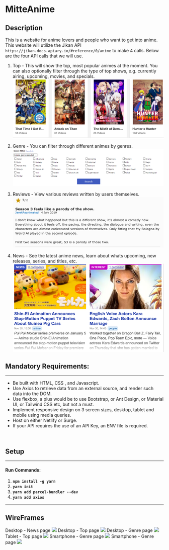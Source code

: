 # MitteAnime

## Description

 This is a website for anime lovers and people who want to get into anime. This website will utilize the Jikan API  `https://jikan.docs.apiary.io/#reference/0/anime` to make 4 calls. Below are the four API calls that we will use. 

1. Top - This will show the top, most popular animes at the moment. You can also optionally filter through the type of top shows, e.g. currently airing, upcoming, movies, and specials.
   ![New shows](img/animeimg.png)
2. Genre - You can filter through different animes by genres.
   ![Genre](img/Genre.png)

3. Reviews - View various reviews written by users themselves.
   ![reviews](img/reviews.png)

4. News - See the latest anime news, learn about whats upcoming, new releases, series, and titles, etc.
   ![news](img/news.png)
   

## Mandatory Requirements:

---

- Be built with HTML, CSS , and Javascript.
- Use Axios to retrieve data from an external source, and render such data into the DOM.
- Use flexbox, a plus would be to use Bootstrap, or Ant Design, or Material UI, or Tailwind CSS etc, but not a must.
- Implement responsive design on 3 screen sizes, desktop, tablet and mobile using media queries.
- Host on either Netlify or Surge.
- If your API requires the use of an API Key, an ENV file is required.

<br>

## Setup

---

#### Run Commands:

1. **`npm install -g yarn`**
2. **`yarn init`**
3. **`yarn add parcel-bundler --dev`**
4. **`yarn add axios`**

---

## WireFrames
Desktop - News page
<img src='https://i.postimg.cc/25FsMyPL/Desktop-News.png'/>
Desktop - Top page
<img src='https://i.postimg.cc/gJzCWdWS/Desktop-Top.png'/>
Desktop - Genre page
<img src='https://i.postimg.cc/X7r0qVyt/Desktop-Genre.png'/>
Tablet - Top page
<img src='https://i.postimg.cc/zfrmxKP1/iPad-Top.png'/>
Smartphone - Genre page
<img src='https://i.postimg.cc/qMWHC9sq/i-Phone-Genre-Menu.png'/>
Smartphone - Genre page
<img src='https://i.postimg.cc/cLYy7Xhm/i-Phone-Genre-Action.png'/>



